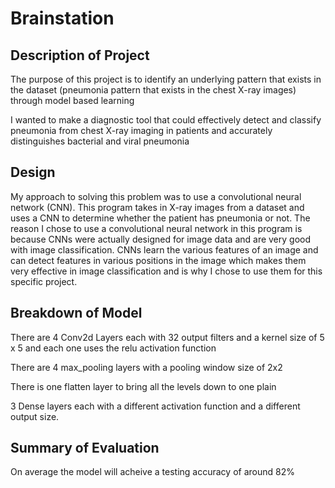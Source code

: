 # Brainstation

## Description of Project

The purpose of this project is to identify an underlying pattern that exists in the dataset (pneumonia pattern that exists in the chest X-ray images) through model based learning 

I wanted to make a diagnostic tool that could effectively detect and classify pneumonia from chest X-ray imaging in patients and accurately distinguishes bacterial and viral pneumonia

## Design 

My approach to solving this problem was to use a convolutional neural network (CNN). This program takes in X-ray images from a dataset and uses a CNN to determine whether the patient has pneumonia or not. The reason I chose to use a convolutional neural network in this program is because CNNs were actually designed for image data and are very good with image classification. CNNs learn the various features of an image and can detect features in various positions in the image which makes them very effective in image classification and is why I chose to use them for this specific project. 

## Breakdown of Model 

There are 4 Conv2d Layers each with 32 output filters and a kernel size of 5 x 5 and each one uses the relu activation function   

There are 4 max_pooling layers with a pooling window size of 2x2 

There is one flatten layer to bring all the levels down to one plain 

3 Dense layers each with a different activation function and a different output size. 

## Summary of Evaluation 

On average the model will acheive a testing accuracy of around 82%


